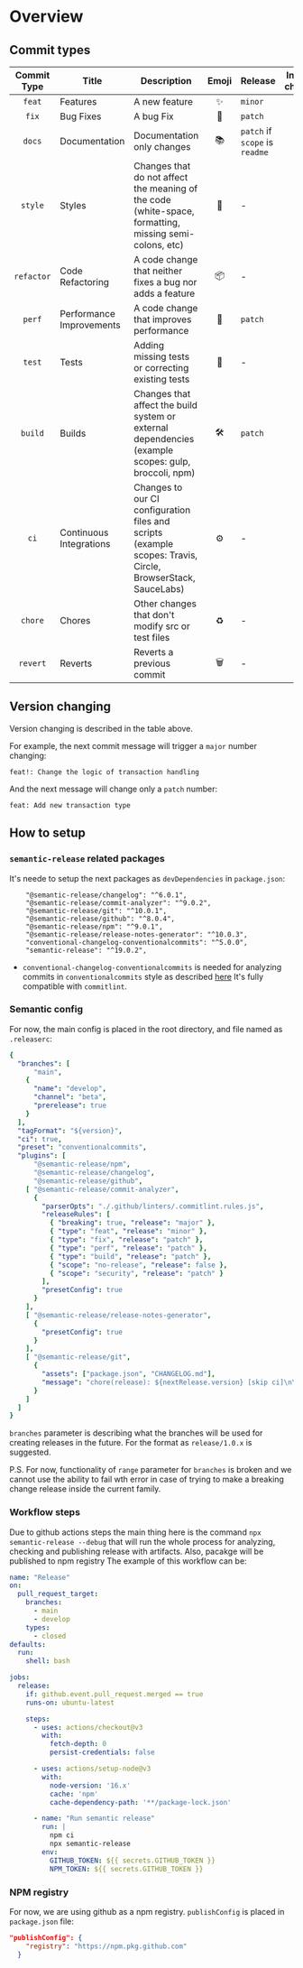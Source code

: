 
# Overview

## Commit types

| Commit Type | Title                    | Description                                                                                                 | Emoji | Release                        | Include in changelog |
|:-----------:|--------------------------|-------------------------------------------------------------------------------------------------------------|:-----:|--------------------------------|:--------------------:|
|   `feat`    | Features                 | A new feature                                                                                               |   ✨   | `minor`                        |        `true`        |
|    `fix`    | Bug Fixes                | A bug Fix                                                                                                   |  🐛   | `patch`                        |        `true`        |
|   `docs`    | Documentation            | Documentation only changes                                                                                  |  📚   | `patch` if `scope` is `readme` |        `true`        |
|   `style`   | Styles                   | Changes that do not affect the meaning of the code (white-space, formatting, missing semi-colons, etc)      |  💎   | -                              |        `true`        |
| `refactor`  | Code Refactoring         | A code change that neither fixes a bug nor adds a feature                                                   |  📦   | -                              |        `true`        |
|   `perf`    | Performance Improvements | A code change that improves performance                                                                     |  🚀   | `patch`                        |        `true`        |
|   `test`    | Tests                    | Adding missing tests or correcting existing tests                                                           |  🚨   | -                              |        `true`        |
|   `build`   | Builds                   | Changes that affect the build system or external dependencies (example scopes: gulp, broccoli, npm)         |  🛠   | `patch`                        |        `true`        |
|    `ci`     | Continuous Integrations  | Changes to our CI configuration files and scripts (example scopes: Travis, Circle, BrowserStack, SauceLabs) |  ⚙️   | -                              |        `true`        |
|   `chore`   | Chores                   | Other changes that don't modify src or test files                                                           |  ♻️   | -                              |        `true`        |
|  `revert`   | Reverts                  | Reverts a previous commit                                                                                   |  🗑   | -                              |        `true`        |


## Version changing

Version changing is described in the table above.

For example, the next commit message will trigger a `major` number changing:

```text
feat!: Change the logic of transaction handling
```

And the next message will change only a `patch` number:

```text
feat: Add new transaction type
```

## How to setup

### `semantic-release` related packages

It's neede to setup the next packages as `devDependencies` in `package.json`:

```text
    "@semantic-release/changelog": "^6.0.1",
    "@semantic-release/commit-analyzer": "^9.0.2",
    "@semantic-release/git": "^10.0.1",
    "@semantic-release/github": "^8.0.4",
    "@semantic-release/npm": "^9.0.1",
    "@semantic-release/release-notes-generator": "^10.0.3",
    "conventional-changelog-conventionalcommits": "^5.0.0",
    "semantic-release": "^19.0.2",
```

- `conventional-changelog-conventionalcommits` is needed for analyzing commits in `conventionalcommits` style as described  [here](https://github.com/conventional-changelog/commitlint)
It's fully compatible with `commitlint`.

### Semantic config

For now, the main config is placed in the root directory, and file named as `.releaserc`:

```yaml
{
  "branches": [
      "main",
    {
      "name": "develop",
      "channel": "beta",
      "prerelease": true
    }
  ],
  "tagFormat": "${version}",
  "ci": true,
  "preset": "conventionalcommits",
  "plugins": [
      "@semantic-release/npm",
      "@semantic-release/changelog",
      "@semantic-release/github",
    [ "@semantic-release/commit-analyzer",
      {
        "parserOpts": "./.github/linters/.commitlint.rules.js",
        "releaseRules": [
          { "breaking": true, "release": "major" },
          { "type": "feat", "release": "minor" },
          { "type": "fix", "release": "patch" },
          { "type": "perf", "release": "patch" },
          { "type": "build", "release": "patch" },
          { "scope": "no-release", "release": false },
          { "scope": "security", "release": "patch" }
        ],
        "presetConfig": true
      }
    ],
    [ "@semantic-release/release-notes-generator",
      {
        "presetConfig": true
      }
    ],
    [ "@semantic-release/git",
      {
        "assets": ["package.json", "CHANGELOG.md"],
        "message": "chore(release): ${nextRelease.version} [skip ci]\n\n${nextRelease.notes}"
      }
    ]
  ]
}
```

`branches` parameter is describing what the branches will be used for creating releases in the future. For the format as `release/1.0.x` is suggested.

P.S.
For now, functionality of `range` parameter for `branches` is broken and we cannot use the ability to fail wth error in case of trying to make a breaking change release inside the current family.

### Workflow steps

Due to github actions steps the main thing here is the command `npx semantic-release --debug` that will run the whole process for analyzing, checking and publishing release with artifacts. Also, pacakge will be published to npm registry
The example of this workflow can be:

```yaml
name: "Release"
on:
  pull_request_target:
    branches:
      - main
      - develop
    types:
      - closed
defaults:
  run:
    shell: bash

jobs:
  release:
    if: github.event.pull_request.merged == true
    runs-on: ubuntu-latest

    steps:
      - uses: actions/checkout@v3
        with:
          fetch-depth: 0
          persist-credentials: false

      - uses: actions/setup-node@v3
        with:
          node-version: '16.x'
          cache: 'npm'
          cache-dependency-path: '**/package-lock.json'

      - name: "Run semantic release"
        run: |
          npm ci
          npx semantic-release
        env:
          GITHUB_TOKEN: ${{ secrets.GITHUB_TOKEN }}
          NPM_TOKEN: ${{ secrets.GITHUB_TOKEN }}

```

### NPM registry

For now, we are using github as a npm registry. `publishConfig` is placed in `package.json` file:

```json
"publishConfig": {
    "registry": "https://npm.pkg.github.com"
  }
```
